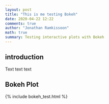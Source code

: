 ```yaml
---
layout: post
title: "This is me testing Bokeh"
date: 2020-04-22 12:22
comments: true
author: "Jonathan Ramkissoon"
math: true
summary: Testing interactive plots with Bokeh
---
```



## introduction

Text text text


## Bokeh Plot

{% include bokeh_test.html %}

